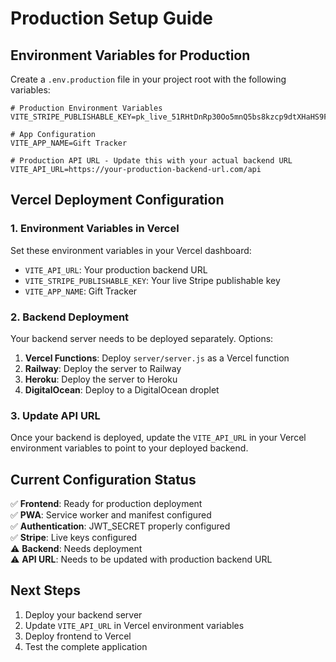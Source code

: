 # Production Setup Guide

## Environment Variables for Production

Create a `.env.production` file in your project root with the following variables:

```env
# Production Environment Variables
VITE_STRIPE_PUBLISHABLE_KEY=pk_live_51RHtDnRp30Oo5mnQ5bs8kzcp9dtXHaHS9FhAzibeg7wy61I49UJL1pKDvs9z6KGotGBD6j3GI8qVkBODEr1pojLp00jv62uYtG

# App Configuration
VITE_APP_NAME=Gift Tracker

# Production API URL - Update this with your actual backend URL
VITE_API_URL=https://your-production-backend-url.com/api
```

## Vercel Deployment Configuration

### 1. Environment Variables in Vercel

Set these environment variables in your Vercel dashboard:

- `VITE_API_URL`: Your production backend URL
- `VITE_STRIPE_PUBLISHABLE_KEY`: Your live Stripe publishable key
- `VITE_APP_NAME`: Gift Tracker

### 2. Backend Deployment

Your backend server needs to be deployed separately. Options:

1. **Vercel Functions**: Deploy `server/server.js` as a Vercel function
2. **Railway**: Deploy the server to Railway
3. **Heroku**: Deploy the server to Heroku
4. **DigitalOcean**: Deploy to a DigitalOcean droplet

### 3. Update API URL

Once your backend is deployed, update the `VITE_API_URL` in your Vercel environment variables to point to your deployed backend.

## Current Configuration Status

✅ **Frontend**: Ready for production deployment  
✅ **PWA**: Service worker and manifest configured  
✅ **Authentication**: JWT_SECRET properly configured  
✅ **Stripe**: Live keys configured  
⚠️ **Backend**: Needs deployment  
⚠️ **API URL**: Needs to be updated with production backend URL  

## Next Steps

1. Deploy your backend server
2. Update `VITE_API_URL` in Vercel environment variables
3. Deploy frontend to Vercel
4. Test the complete application 